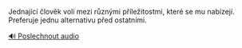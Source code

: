
Jednající člověk volí mezi různými příležitostmi, které se mu nabízejí. Preferuje jednu alternativu před ostatními.

[🔊 Poslechnout audio](/data/7-paragraphs/audio/chapter_26/para_004-Jednajc-lovk-vol-mezi-rznmi-pleitostmi.mp3)
